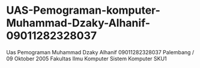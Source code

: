 # UAS-Pemograman-komputer-Muhammad-Dzaky-Alhanif-09011282328037
Uas Pemograman
Muhammad Dzaky Alhanif
09011282328037
Palembang / 09 Oktober 2005
Fakultas Ilmu Komputer
Sistem Komputer
SKU1
